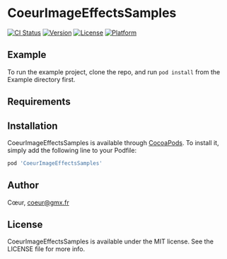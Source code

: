 # CoeurImageEffectsSamples

[![CI Status](http://img.shields.io/travis/coeur/CoeurImageEffectsSamples.svg?style=flat)](https://travis-ci.org/coeur/CoeurImageEffectsSamples)
[![Version](https://img.shields.io/cocoapods/v/CoeurImageEffectsSamples.svg?style=flat)](http://cocoapods.org/pods/CoeurImageEffectsSamples)
[![License](https://img.shields.io/cocoapods/l/CoeurImageEffectsSamples.svg?style=flat)](http://cocoapods.org/pods/CoeurImageEffectsSamples)
[![Platform](https://img.shields.io/cocoapods/p/CoeurImageEffectsSamples.svg?style=flat)](http://cocoapods.org/pods/CoeurImageEffectsSamples)

## Example

To run the example project, clone the repo, and run `pod install` from the Example directory first.

## Requirements

## Installation

CoeurImageEffectsSamples is available through [CocoaPods](http://cocoapods.org). To install
it, simply add the following line to your Podfile:

```ruby
pod 'CoeurImageEffectsSamples'
```

## Author

Cœur, coeur@gmx.fr

## License

CoeurImageEffectsSamples is available under the MIT license. See the LICENSE file for more info.
